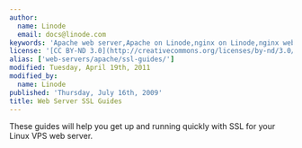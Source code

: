 ```yaml
---
author:
  name: Linode
  email: docs@linode.com
keywords: 'Apache web server,Apache on Linode,nginx on Linode,nginx web server,VPS web server,ssl,certificate'
license: '[CC BY-ND 3.0](http://creativecommons.org/licenses/by-nd/3.0/us/)'
alias: ['web-servers/apache/ssl-guides/']
modified: Tuesday, April 19th, 2011
modified_by:
  name: Linode
published: 'Thursday, July 16th, 2009'
title: Web Server SSL Guides
---
```


These guides will help you get up and running quickly with SSL for your Linux VPS web server.
